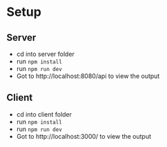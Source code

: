 # Setup

## Server

- cd into server folder
- run `npm install`
- run `npm run dev`
- Got to http://localhost:8080/api to view the output

## Client

- cd into client folder
- run `npm install`
- run `npm run dev`
- Got to http://localhost:3000/ to view the output

